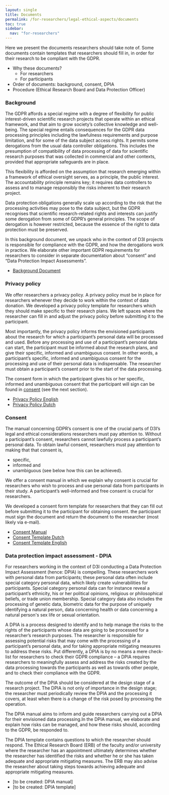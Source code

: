 ```yaml
---
layout: single
title: Documents
permalink: /for-researchers/legal-ethical-aspects/documents
toc: true
sidebar:
  nav: "for-researchers"
---
```


Here we present the documents researchers should take note of. Some documents contain templates that researchers should fill in, in order for their research to be compliant with the GDPR.

* Why these documents?
    * For researchers
    * For participants
* Order of documents: background, consent, DPIA
* Procedure (Ethical Research Board and Data Protection Officer)


### Background
 
The GDPR affords a special regime with a degree of flexibility for public interest-driven scientific research projects that operate within an ethical framework, and that aim to grow society’s collective knowledge and well-being. The special regime entails consequences for the GDPR data processing principles including the lawfulness requirements and purpose limitation, and for some of the data subject access rights. It permits some derogations from the usual data controller obligations. This includes the presumption of compatibility of data processing of data for scientific research purposes that was collected in commercial and other contexts, provided that appropriate safeguards are in place. 

This flexibility is afforded on the assumption that research emerging within a framework of ethical oversight serves, as a principle, the public interest. The accountability principle remains key; it requires data controllers to assess and to manage responsibly the risks inherent to their research project. 

Data protection obligations generally scale up according to the risk that the processing activities may pose to the data subject, but the GDPR recognises that scientific research-related rights and interests can justify some derogation from some of GDPR’s general principles. The scope of derogation is however restricted, because the essence of the right to data protection must be preserved.

In this background document, we unpack who in the context of D3I projects is responsible for compliance with the GDPR, and how the derogations work in practice. We elaborate other important GDPR requirements for researchers to consider in separate documentation about “consent” and “Data Protection Impact Assessments”.

* [Background Document](/assets/documents/legal_ethical/Background_document_-_scientific_research_and_data_protection_-_Background_document.docx)

### Privacy policy

We offer researchers a privacy policy. A privacy policy must be in place for researchers whenever they decide to work within the context of data donation. We developed a privacy policy template for researchers which they should make specific to their research plans. We left spaces where the researcher can fill in and adjust the privacy policy before submitting it to the participant. 

Most importantly, the privacy policy informs the envisioned participants about the research for which a participant’s personal data will be processed and used. Before any processing and use of a participant’s personal data can start, the participant must be informed about the research plans, and give their specific, informed and unambiguous consent.  In other words, a participant’s specific, informed and unambiguous consent for the processing and use of their personal data is indispensable. The researcher must obtain a participant’s consent prior to the start of the data processing. 

The consent form in which the participant gives his or her specific, informed and unambiguous consent that the participant will sign can be found in [consent](/for-researchers/legal-ethical-aspects/documents#consent) (see the next section).

* [Privacy Policy English](/assets/documents/legal_ethical/Privacy_policy_EN.docx)
* [Privacy Policy Dutch](/assets/documents/legal_ethical/Privacy_policy_NL.docx)

### Consent
 
The manual concerning GDPR’s consent is one of the crucial parts of D3I’s legal and ethical considerations researchers must pay attention to. Without a participant’s consent, researchers cannot lawfully process a participant’s personal data. To obtain lawful consent, researchers must pay attention to making that that consent is,

* specific, 
* informed and 
* unambiguous (see below how this can be achieved). 

We offer a consent manual in which we explain why consent is crucial for researchers who wish to process and use personal data from participants in their study. A participant’s well-informed and free consent is crucial for researchers.

We developed a consent form template for researchers that they can fill out before submitting it to the participant for obtaining consent. the participant must sign the document and return the document to the researcher (most likely via e-mail).

* [Consent Manual](/assets/documents/legal_ethical/Consent_manual.docx)
* [Consent Template Dutch](/assets/documents/legal_ethical/Consent_template_Dutch.docx)
* [Consent Template English](/assets/documents/legal_ethical/Consent_template_ENG.docx)

### Data protection impact assessment - DPIA

For researchers working in the context of D3I conducting a Data Protection Impact Assessment (hence: DPIA) is compelling. These researchers work with personal data from participants; these personal data often include special category personal data, which likely create vulnerabilities for participants. Special category personal data can for instance reveal a participant’s ethnicity, his or her political opinions, religious or philosophical beliefs, or trade union membership. Special category data also includes the processing of genetic data, biometric data for the purpose of uniquely identifying a natural person, data concerning health or data concerning a natural person's sex life or sexual orientation. 

A DPIA is a process designed to identify and to help manage the risks to the rights of the participants whose data are going to be processed for a researcher’s research purposes. The researcher is responsible for assessing potential risks that may come with the processing of a participant’s personal data, and for taking appropriate mitigating measures to address these risks. Put differently, a DPIA is by no means a mere check-list for researchers to check their GDPR compliance – a DPIA requires researchers to meaningfully assess and address the risks created by the data processing towards the participants as well as towards other people, and to check their compliance with the GDPR. 
 
The outcome of the DPIA should be considered at the design stage of a research project. The DPIA is not only of importance in the design stage; the researcher must periodically review the DPIA and the processing it covers, at least when there is a change of the risk posed by processing the operation. 

The DPIA manual aims to inform and guide researchers carrying out a DPIA for their envisioned data processing.In the DPIA manual, we elaborate and explain how risks can be managed, and how these risks should, according to the GDPR, be responded to. 

The DPIA template contains questions to which the researcher should respond. The Ethical Research Board (ERB) of the faculty and/or university where the researcher has an appointment ultimately determines whether the researcher has identified the risks and whether he or she has taken adequate and appropriate mitigating measures. The ERB may also advise the researcher about taking steps towards achieving adequate and appropriate mitigating measures.

* [to be created: DPIA manual]
* [to be created: DPIA template]
